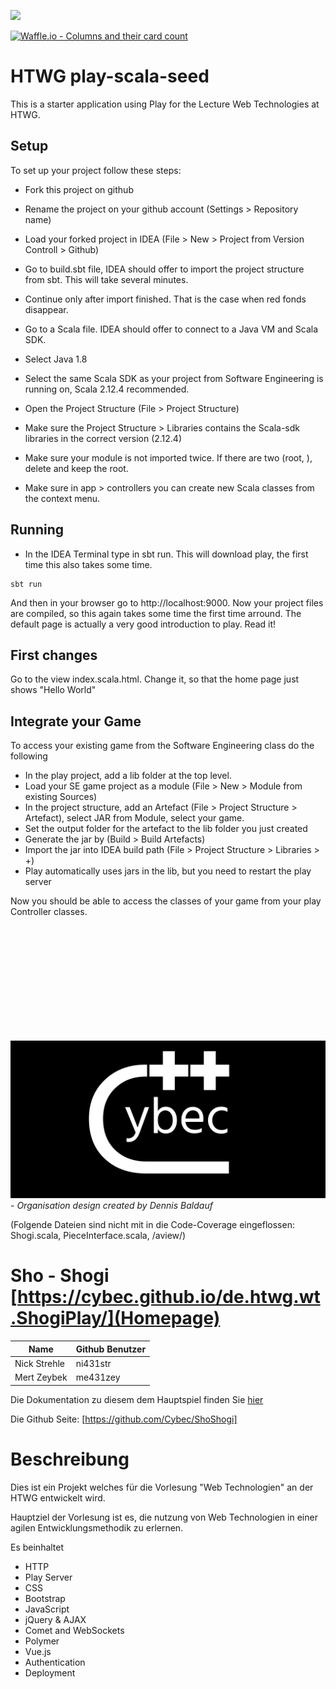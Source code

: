 [<img src="https://img.shields.io/travis/playframework/play-scala-starter-example.svg"/>](https://travis-ci.org/playframework/play-scala-starter-example)

[![Waffle.io - Columns and their card count](https://badge.waffle.io/Cybec/de.htwg.wt.ShogiPlay.svg?columns=all)](https://waffle.io/Cybec/de.htwg.wt.ShogiPlay)


# HTWG play-scala-seed

This is a starter application using Play for the Lecture Web Technologies at HTWG.

## Setup

To set up your project follow these steps:
* Fork this project on github
* Rename the project on your github account (Settings > Repository name)
* Load your forked project in IDEA (File > New > Project from  Version Controll > Github)
* Go to build.sbt file, IDEA should offer to import the project structure from sbt. This will take several minutes. 
* Continue only after import finished. That is the case when red fonds disappear. 
* Go to a Scala file. IDEA should offer to connect to a Java VM and Scala SDK. 
* Select Java 1.8
* Select the same Scala SDK as your project from Software Engineering is running on, Scala 2.12.4 recommended.


* Open the Project Structure (File > Project Structure)
* Make sure the Project Structure > Libraries contains the Scala-sdk libraries in the correct version (2.12.4)
* Make sure your module is not imported twice. If there are two (root, <your project>), delete <your project> and keep the root. 
* Make sure in app > controllers you can create new Scala classes from the context menu.

## Running

* In the IDEA Terminal type in sbt run. This will download play, the first time this also takes some time. 

```
sbt run
```

And then in your browser go to http://localhost:9000. 
Now your project files are compiled, so this again takes some time the first time arround. 
The default page is actually a very good introduction to play. Read it!

## First changes

Go to the view index.scala.html. Change it, so that the home page just shows "Hello World"

## Integrate your Game

To access your existing game from the Software Engineering class do the following

* In the play project, add a lib folder at the top level.
* Load your SE game project as a module (File > New > Module from existing Sources)
* In the project structure, add an Artefact (File > Project Structure > Artefact), select JAR from Module, select your game.
* Set the output folder for the artefact to the lib folder you just created
* Generate the jar by (Build > Build Artefacts)
* Import the jar into IDEA build path (File > Project Structure > Libraries > +)
* Play automatically uses jars in the lib, but you need to restart the play server

Now you should be able to access the classes of your game from your play Controller classes. 

 

 

 <br><br><br><br><br><br><br><br><br><br>

 

 


![GitHub Logo](./cybec.png) - *Organisation design created by Dennis Baldauf* 

(Folgende Dateien sind nicht mit in die Code-Coverage eingeflossen: Shogi.scala, PieceInterface.scala, /aview/)

# Sho - Shogi [https://cybec.github.io/de.htwg.wt.ShogiPlay/](Homepage)


Name         | Github Benutzer
--- | ---
Nick Strehle | ni431str
Mert Zeybek | me431zey

Die Dokumentation zu diesem dem Hauptspiel finden Sie [hier](./Dokumentation.md)

Die Github Seite: [https://github.com/Cybec/ShoShogi]




Beschreibung
=========================
Dies ist ein Projekt welches für die Vorlesung "Web Technologien" an der HTWG entwickelt wird.


Hauptziel der Vorlesung ist es, die nutzung von Web Technologien in einer agilen Entwicklungsmethodik zu erlernen.

Es beinhaltet

- HTTP
- Play Server
- CSS
- Bootstrap
- JavaScript
- jQuery & AJAX
- Comet and WebSockets
- Polymer
- Vue.js
- Authentication
- Deployment

